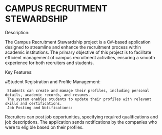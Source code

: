 # CAMPUS RECRUITMENT STEWARDSHIP

Description:

The Campus Recruitment Stewardship project is a C#-based application designed to streamline and enhance the recruitment process within academic institutions. The primary objective of this project is to facilitate efficient management of campus recruitment activities, ensuring a smooth experience for both recruiters and students.

Key Features:

#Student Registration and Profile Management:

     Students can create and manage their profiles, including personal details, academic records, and resumes.
     The system enables students to update their profiles with relevant skills and certifications.
     Job Posting and Notifications:

Recruiters can post job opportunities, specifying required qualifications and job descriptions.
The application sends notifications by the companies who were to eligible based on their profiles.

